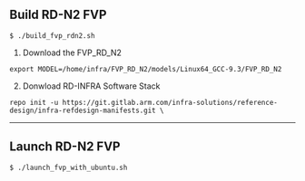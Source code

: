 ## Build RD-N2 FVP

```
$ ./build_fvp_rdn2.sh
```

1. Download the FVP_RD_N2

```
export MODEL=/home/infra/FVP_RD_N2/models/Linux64_GCC-9.3/FVP_RD_N2
```

2. Donwload RD-INFRA Software Stack
```
repo init -u https://git.gitlab.arm.com/infra-solutions/reference-design/infra-refdesign-manifests.git \
```

---
## Launch RD-N2 FVP

```
$ ./launch_fvp_with_ubuntu.sh
```
